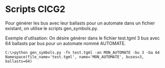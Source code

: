 # Scripts CICG2

Pour générer les bus avec leur ballasts pour un automate dans un fichier existant, on utilise le scripts gen_symbols.py.

Exemple d'utlisation: 
On désire générer dans le fichier test.tgml 3 bus avec 64 ballasts par bus pour un automate nommé AUTOMATE.

```
C:\>python gen_symbols.py -fn test.tgml -an MON_AUTOMATE -bu 3 -ba 64
Namespace(file_name='test.tgml', name='MON_AUTOMATE', buses=3, ballasts=64)
```

